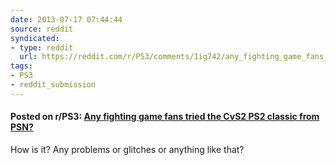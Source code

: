 ```yaml
---
date: 2013-07-17 07:44:44
source: reddit
syndicated:
- type: reddit
  url: https://reddit.com/r/PS3/comments/1ig742/any_fighting_game_fans_tried_the_cvs2_ps2_classic/
tags:
- PS3
- reddit_submission
---
```


#### Posted on r/PS3: [Any fighting game fans tried the CvS2 PS2 classic from PSN?](https://reddit.com/r/PS3/comments/1ig742/any_fighting_game_fans_tried_the_cvs2_ps2_classic/)

How is it? Any problems or glitches or anything like that?